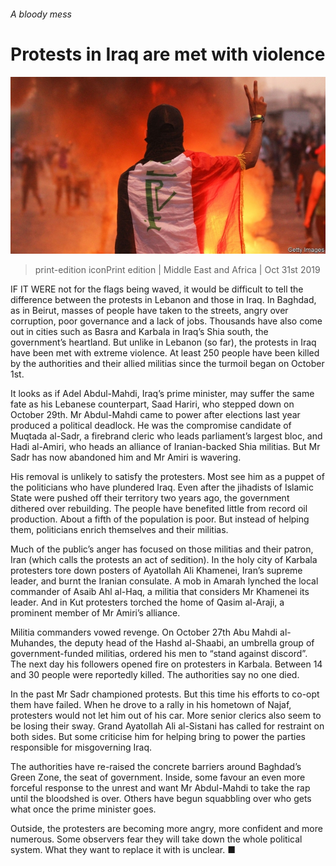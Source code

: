 ###### A bloody mess

# Protests in Iraq are met with violence 

![image](images/20191102_map005.jpg) 

> print-edition iconPrint edition | Middle East and Africa | Oct 31st 2019 

IF IT WERE not for the flags being waved, it would be difficult to tell the difference between the protests in Lebanon and those in Iraq. In Baghdad, as in Beirut, masses of people have taken to the streets, angry over corruption, poor governance and a lack of jobs. Thousands have also come out in cities such as Basra and Karbala in Iraq’s Shia south, the government’s heartland. But unlike in Lebanon (so far), the protests in Iraq have been met with extreme violence. At least 250 people have been killed by the authorities and their allied militias since the turmoil began on October 1st. 

It looks as if Adel Abdul-Mahdi, Iraq’s prime minister, may suffer the same fate as his Lebanese counterpart, Saad Hariri, who stepped down on October 29th. Mr Abdul-Mahdi came to power after elections last year produced a political deadlock. He was the compromise candidate of Muqtada al-Sadr, a firebrand cleric who leads parliament’s largest bloc, and Hadi al-Amiri, who heads an alliance of Iranian-backed Shia militias. But Mr Sadr has now abandoned him and Mr Amiri is wavering. 

His removal is unlikely to satisfy the protesters. Most see him as a puppet of the politicians who have plundered Iraq. Even after the jihadists of Islamic State were pushed off their territory two years ago, the government dithered over rebuilding. The people have benefited little from record oil production. About a fifth of the population is poor. But instead of helping them, politicians enrich themselves and their militias. 

Much of the public’s anger has focused on those militias and their patron, Iran (which calls the protests an act of sedition). In the holy city of Karbala protesters tore down posters of Ayatollah Ali Khamenei, Iran’s supreme leader, and burnt the Iranian consulate. A mob in Amarah lynched the local commander of Asaib Ahl al-Haq, a militia that considers Mr Khamenei its leader. And in Kut protesters torched the home of Qasim al-Araji, a prominent member of Mr Amiri’s alliance. 

Militia commanders vowed revenge. On October 27th Abu Mahdi al-Muhandes, the deputy head of the Hashd al-Shaabi, an umbrella group of government-funded militias, ordered his men to “stand against discord”. The next day his followers opened fire on protesters in Karbala. Between 14 and 30 people were reportedly killed. The authorities say no one died. 

 

In the past Mr Sadr championed protests. But this time his efforts to co-opt them have failed. When he drove to a rally in his hometown of Najaf, protesters would not let him out of his car. More senior clerics also seem to be losing their sway. Grand Ayatollah Ali al-Sistani has called for restraint on both sides. But some criticise him for helping bring to power the parties responsible for misgoverning Iraq. 

The authorities have re-raised the concrete barriers around Baghdad’s Green Zone, the seat of government. Inside, some favour an even more forceful response to the unrest and want Mr Abdul-Mahdi to take the rap until the bloodshed is over. Others have begun squabbling over who gets what once the prime minister goes. 

Outside, the protesters are becoming more angry, more confident and more numerous. Some observers fear they will take down the whole political system. What they want to replace it with is unclear. ■ 

